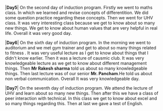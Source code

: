 |**Day5**| On the second day of induction program. Firstly we went to maths class. In which we learned and revise concepts of differentition. We did some question practice regarding these concepts. Then we went for UHV class. It was very interesting class because we get to know about so many new things. We get to know about human values that are very helpful in real life. Overall it was very good day.


|**Day6**| On the sixth day of induction program. In the morning we went to auditorium and we met gym trainer and get to about so many things related to fitness . It was very useful lecture as I get to know about things that I didn't know earlier. Then it was a lecture of causmic club. It was very knowledgeable lecture as we get to know about different management things. Then **Mr Rakesh sharma** told us about so many knowledgeable things. Then last lecture was of our senior **Mr. Pancham**.He told us about non verbal communication. Overall It was very knowledgeable day.


|**Day7**|  On the seventh day of induction program. We   attend the lecture of UHV and learn about so many new things. Then after this we have a class of peer interaction with technical. In this class we get to know about excel and so many things regarding this. Then at last we gave a test of English.



<!---
Inderv12/Inderv12 is a ✨ special ✨ repository because its `README.md` (this file) appears on your GitHub profile.
You can click the Preview link to take a look at your changes.
--->

